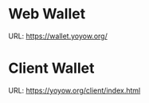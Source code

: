 # Web Wallet
URL: https://wallet.yoyow.org/


# Client Wallet
URL: https://yoyow.org/client/index.html
